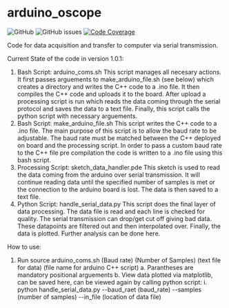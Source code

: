 # arduino_oscope
![GitHub](https://img.shields.io/github/license/mlitton10/arduino_oscope) ![GitHub issues](https://img.shields.io/github/issues/mlitton10/arduino_oscope)
[![Code Coverage](https://img.shields.io/codecov/c/github/username/repo)](https://codecov.io/github/username/repo)

Code for data acquisition and transfer to computer via serial transmission.


Current State of the code in version 1.0.1:

1. Bash Script: arduino_coms.sh
  This script manages all necesary actions. It first passes arguements to make_arduino_file.sh (see below) which creates a directory and writes the C++ code to a .ino file. It then compiles the C++ code and uploads it to the board. After upload a processing script is run which reads the data coming through the serial protocol and saves the data to a text file. Finally, this script calls the python script with necessary arguements.
2. Bash Script: make_arduino_file.sh
  This script writes the C++ code to a .ino file. The main purpose of this script is to allow the baud rate to be adjustable. The baud rate must be matched between the C++ deployed on board and the processing script. In order to pass a custom baud rate to the C++ file pre compilation the code is written to a .ino file using this bash script.
3. Processing Script: sketch_data_handler.pde
  This sketch is used to read the data coming from the arduino over serial transmission. It will continue reading data until the specified number of samples is met or the connection to the arduino board is lost. The data is then saved to a text file.
4. Python Script: handle_serial_data.py
  This script does the final layer of data processing. The data file is read and each line is checked for quality. The serial transmission can drop/get cut off giving bad data. These datapoints are filtered out and then interpolated over. Finally, the data is plotted. Further analysis can be done here.


How to use:
1. Run source arduino_coms.sh (Baud rate) (Number of Samples) (text file for data) (file name for arduino C++ script)
  a. Parantheses are mandatory positional arguements
  b. View data plotted via matplotlib, can be saved here, can be viewed again by calling python script:
    i. python handle_serial_data.py --baud_raet (baud_rate) --samples (number of samples) --in_file (location of data file)
  
